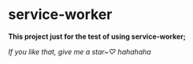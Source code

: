 # service-worker
**This project just for the test of using service-worker;**   


*If you like that, give me a star~♡ hahahaha*
